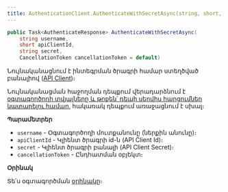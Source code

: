 ```yaml
---
title: AuthenticationClient.AuthenticateWithSecretAsync(string, short, string, CancellationToken) մեթոդ
---
```


```c#
public Task<AuthenticateResponse> AuthenticateWithSecretAsync(
    string username, 
    short apiClientId, 
    string secret, 
    CancellationToken cancellationToken = default)
```

Նույնականացնում է ինտեգրման ծրագրի համար ստեղծված բանալիով ([API Client](../../api_client.md))։

Նույնականացման հաջողման դեպքում վերադարձնում է [օգտագործողի տվյալները և թոքեն՝ դեպի սերվիս հարցումներ կատարելու համար](../../types/AuthenticateResponse.md), հակառակ դեպքում առաջացնում է սխալ։

**Պարամետրեր**

* `username` - Օգտագործողի մուտքանունը (ներքին անունը)։
* `apiClientId` - Կլիենտ ծրագրի id-ն (API Client Id)։
* `secret` - Կլիենտ ծրագրի բանալի (API Client Secret)։
* `cancellationToken` - Ընդհատման օբյեկտ։

**Օրինակ**

Տե՛ս օգտագործման [օրինակը](../../examples/AuthenticationClient.md)։
